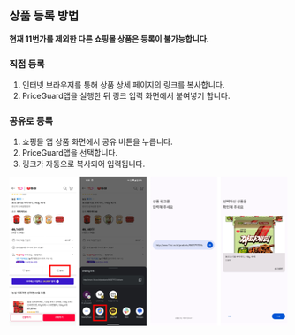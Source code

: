 ## 상품 등록 방법

**현재 11번가를 제외한 다른 쇼핑몰 상품은 등록이 불가능합니다.**

### 직접 등록

1. 인터넷 브라우저를 통해 상품 상세 페이지의 링크를 복사합니다.
2. PriceGuard앱을 실행한 뒤 링크 입력 화면에서 붙여넣기 합니다.

### 공유로 등록

1. 쇼핑몰 앱 상품 화면에서 공유 버튼을 누릅니다.
2. PriceGuard앱을 선택합니다.
3. 링크가 자동으로 복사되어 입력됩니다.

![route_info](./images/11st_add_instructions.webp)
